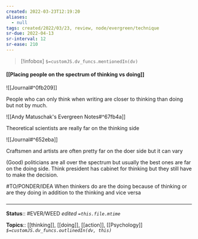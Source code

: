 ```yaml
---
created: 2022-03-23T12:19:20 
aliases:
  - null
tags: created/2022/03/23, review, node/evergreen/technique
sr-due: 2022-04-13
sr-interval: 12
sr-ease: 210
---
```

> [!infobox]
`$=customJS.dv_funcs.mentionedIn(dv)`

#### [[Placing people on the spectrum of thinking vs doing]] 

![[Journal#^0fb209]]

People who can only think when writing are closer to thinking than doing but not by much.

![[Andy Matuschak's Evergreen Notes#^67fb4a]]

Theoretical scientists are really far on the thinking side

![[Journal#^652eba]]

Craftsmen and artists are often pretty far on the doer side but it can vary

(Good) politicians are all over the spectrum but usually the best ones are far on the doing side. Think president has cabinet for thinking but they still have to make the decision.

#TO/PONDER/IDEA 
When thinkers do are the doing because of thinking or are they doing in addition to the thinking and vice versa



### <hr class="footnote"/>

**Status**:: #EVER/WEED 
*edited `=this.file.mtime`*

**Topics**:: [[thinking]], [[doing]], [[action]], [[Psychology]]
*`$=customJS.dv_funcs.outlinedIn(dv, this)`*
